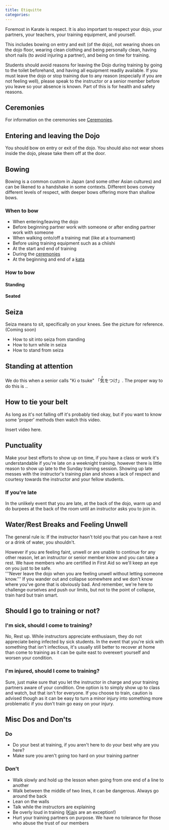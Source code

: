 ```yaml
---
title: Etiquitte
categories:
---
```


Foremost in Karate is respect. It is also important to respect your dojo, your partners, your teachers, your training equipment, and yourself.

This includes bowing on entry and exit (of the dojo), not wearing shoes on the dojo floor, wearing clean clothing and being personally clean, having short nails (to avoid injuring a partner), and being on time for training.

Students should avoid reasons for leaving the Dojo during training by going to the toilet beforehand, and having all equipment readily available. If you must leave the dojo or stop training due to any reason (especially if you are not feeling well), please speak to the instructor or a senior member before you leave so your absence is known. Part of this is for health and safety reasons.

## Ceremonies

For information on the ceremonies see [Ceremonies](/ceremonies.md).

## Entering and leaving the Dojo

You should bow on entry or exit of the dojo. You should also not wear shoes inside the dojo, please take them off at the door.

## Bowing

Bowing is a common custom in Japan (and some other Asian cultures) and can be likened to a handshake in some contexts. Different bows convey different levels of respect, with deeper bows offering more than shallow bows.

### When to bow

- When entering/leaving the dojo
- Before beginning partner work with someone or after ending partner work with someone
- When walking onto/off a training mat (like at a tournament)
- Before using training equipment such as a chiishi
- At the start and end of training
- During the [ceremonies](/ceremonies.md)
- At the beginning and end of a [kata](/kata/)

### How to bow

#### Standing

#### Seated

## Seiza

Seiza means to sit, specifically on your knees. See the picture for reference. (Coming soon)

- How to sit into seiza from standing
- How to turn while in seiza
- How to stand from seiza

## Standing at attention

We do this when a senior calls "Ki o tsuke" 「<ruby><rb>気</rb><rt>き</rt><rb>をつけ</rb><rt></rt></ruby>」.
The proper way to do this is ..

## How to tie your belt

As long as it's not falling off it's probably tied okay, but if you want to know some 'proper' methods then watch this video.

Insert video here.

## Punctuality

Make your best efforts to show up on time, if you have a class or work it's understandable if you're late on a weeknight training, however there is little reason to show up late to the Sunday training session. Showing up late messes with the instructor's training plan and shows a lack of respect and courtesy towards the instructor and your fellow students.

### If you're late

In the unlikely event that you are late, at the back of the dojo, warm up and do burpees at the back of the room until an instructor asks you to join in.

## Water/Rest Breaks and Feeling Unwell

The general rule is: If the instructor hasn't told you that you can have a rest or a drink of water, you shouldn't. <br/>

However if you are feeling faint, unwell or are unable to continue for any other reason, let an instructor or senior member know and you can take a rest. We have members who are certified in First Aid so we'll keep an eye on you just to be safe. <br/>
'''Never leave the dojo when you are feeling unwell without letting someone know.''' If you wander out and collapse somewhere and we don't know where you've gone that is obviously bad.
And remember, we're here to challenge ourselves and push our limits, but not to the point of collapse, train hard but train smart.

## Should I go to training or not?

### I'm sick, should I come to training?

No, Rest up. While instructors appreciate enthusiasm, they do not appreciate being infected by sick students. In the event that you're sick with something that isn't infectious, it's usually still better to recover at home than come to training as it can be quite east to overexert yourself and worsen your condition.

### I'm injured, should I come to training?

Sure, just make sure that you let the instructor in charge and your training partners aware of your condition.
One option is to simply show up to class and watch, but that isn't for everyone.
If you choose to train, caution is advised though as it can be easy to turn a minor injury into something more problematic if you don't train go easy on your injury.

## Misc Dos and Don'ts

### Do

- Do your best at training, if you aren't here to do your best why are you here?
- Make sure you aren't going too hard on your training partner

### Don't

- Walk slowly and hold up the lesson when going from one end of a line to another
- Walk between the middle of two lines, it can be dangerous. Always go around the back
- Lean on the walls
- Talk while the instructors are explaining
- Be overly loud in training ([Kiai](/kiai.md)s are an exception!)
- Hurt your training partners on purpose. We have no tolerance for those who abuse the trust of our members
